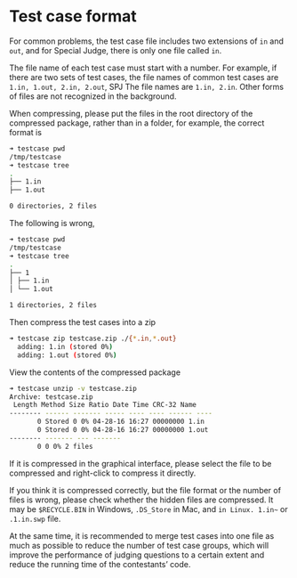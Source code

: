 # Test case format

For common problems, the test case file includes two extensions of `in` and `out`, and for Special Judge, there is only one file called `in`.

The file name of each test case must start with a number. For example, if there are two sets of test cases, the file names of common test cases are `1.in, 1.out, 2.in, 2.out`, SPJ The file names are `1.in, 2.in`. Other forms of files are not recognized in the background.

When compressing, please put the files in the root directory of the compressed package, rather than in a folder, for example, the correct format is

```bash
➜ testcase pwd
/tmp/testcase
➜ testcase tree
.
├── 1.in
├── 1.out

0 directories, 2 files
```

The following is wrong,

```bash
➜ testcase pwd
/tmp/testcase
➜ testcase tree
.
├── 1
│ ├── 1.in
│ └── 1.out

1 directories, 2 files
```

Then compress the test cases into a zip

```bash
➜ testcase zip testcase.zip ./{*.in,*.out}
  adding: 1.in (stored 0%)
  adding: 1.out (stored 0%)
```

View the contents of the compressed package

```bash
➜ testcase unzip -v testcase.zip
Archive: testcase.zip
 Length Method Size Ratio Date Time CRC-32 Name
-------- ------ ------- ----- ---- ---- ------ ----
       0 Stored 0 0% 04-28-16 16:27 00000000 1.in
       0 Stored 0 0% 04-28-16 16:27 00000000 1.out
-------- ------- --- -------
       0 0 0% 2 files
```

If it is compressed in the graphical interface, please select the file to be compressed and right-click to compress it directly.

If you think it is compressed correctly, but the file format or the number of files is wrong, please check whether the hidden files are compressed. It may be `$RECYCLE.BIN` in Windows, `.DS_Store` in Mac, and `in Linux. 1.in~` or `.1.in.swp` file.

At the same time, it is recommended to merge test cases into one file as much as possible to reduce the number of test case groups, which will improve the performance of judging questions to a certain extent and reduce the running time of the contestants’ code.
